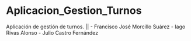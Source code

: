 # Aplicacion_Gestion_Turnos
Aplicación de gestión de turnos. || - Francisco José Morcillo Suárez - Iago Rivas Alonso - Julio Castro Fernández
